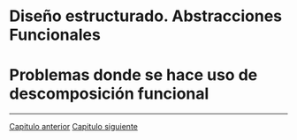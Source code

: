 # Diseño estructurado. Abstracciones Funcionales



# Problemas donde se hace uso de descomposición funcional


********************************
[Capitulo anterior](https://github.com/MaterialesProgramacion/ProblemasProgramacion/blob/master/iteracion.md)
[Capitulo siguiente](https://github.com/MaterialesProgramacion/ProblemasProgramacion/blob/master/vecreg.md)
